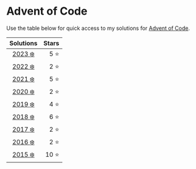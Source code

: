 # Advent of Code

Use the table below for quick access to my solutions for [Advent of Code](https://adventofcode.com/about).

|                 Solutions                  |     Stars |
|:------------------------------------------:|----------:|
| [2023 :snowflake:](src/year2023/README.md) |  5 :star: |
| [2022 :snowflake:](src/year2022/README.md) |  2 :star: |
| [2021 :snowflake:](src/year2021/README.md) |  5 :star: |
| [2020 :snowflake:](src/year2020/README.md) |  2 :star: |
| [2019 :snowflake:](src/year2019/README.md) |  4 :star: |
| [2018 :snowflake:](src/year2018/README.md) |  6 :star: |
| [2017 :snowflake:](src/year2017/README.md) |  2 :star: |
| [2016 :snowflake:](src/year2016/README.md) |  2 :star: |
| [2015 :snowflake:](src/year2015/README.md) | 10 :star: |